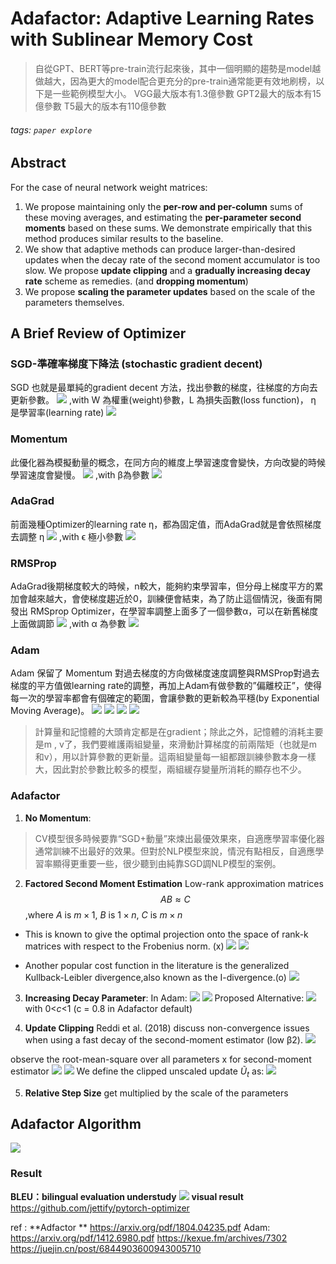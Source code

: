 # Adafactor: Adaptive Learning Rates with Sublinear Memory Cost
> 自從GPT、BERT等pre-train流行起來後，其中一個明顯的趨勢是model越做越大，因為更大的model配合更充分的pre-train通常能更有效地刷榜，以下是一些範例模型大小。
> VGG最大版本有1.3億參數
> GPT2最大的版本有15億參數
> T5最大的版本有110億參數
###### tags: `paper explore`
## Abstract
For the case of neural network weight matrices:
1. We propose maintaining only the **per-row and per-column** sums of these moving averages, and estimating the **per-parameter second moments** based on these sums. We demonstrate empirically that this method produces similar results to the baseline.
2. We show that adaptive methods can produce larger-than-desired updates when the decay rate of the second moment accumulator is too slow. We propose **update clipping** and a **gradually increasing decay rate** scheme as remedies. (and **dropping momentum**) 
4. We propose **scaling the parameter updates** based on the scale of the parameters themselves.

## A Brief Review of Optimizer
### SGD-準確率梯度下降法 (stochastic gradient decent)
SGD 也就是最單純的gradient decent 方法，找出參數的梯度，往梯度的方向去更新參數。
![](https://i.imgur.com/YQr2Yun.png)
,with W 為權重(weight)參數，L 為損失函數(loss function)， η 是學習率(learning rate)
![](https://i.imgur.com/7p0omEw.png)

### Momentum
此優化器為模擬動量的概念，在同方向的維度上學習速度會變快，方向改變的時候學習速度會變慢。
![](https://i.imgur.com/TGfRWvf.png)
,with β為參數
![](https://i.imgur.com/EYvZ8DI.png)

### AdaGrad
前面幾種Optimizer的learning rate η，都為固定值，而AdaGrad就是會依照梯度去調整 η
![](https://i.imgur.com/wRvyBD8.png)
,with ϵ 極小參數
![](https://i.imgur.com/Y1nwwsr.png)

### RMSProp
AdaGrad後期梯度較大的時候，n較大，能夠約束學習率，但分母上梯度平方的累加會越來越大，會使梯度趨近於0，訓練便會結束，為了防止這個情況，後面有開發出 RMSprop Optimizer，在學習率調整上面多了一個參數α，可以在新舊梯度上面做調節
![](https://i.imgur.com/jIBiFgS.png)
,with α 為參數
![](https://i.imgur.com/z1kwgED.png)


### Adam
Adam 保留了 Momentum 對過去梯度的方向做梯度速度調整與RMSProp對過去梯度的平方值做learning rate的調整，再加上Adam有做參數的”偏離校正”，使得每一次的學習率都會有個確定的範圍，會讓參數的更新較為平穩(by Exponential Moving Average)。
![](https://i.imgur.com/WcPypGo.png)
![](https://i.imgur.com/xEBNQCM.png)
![](https://i.imgur.com/s2SvKJC.png)
![](https://i.imgur.com/XNvdtLW.png)


> 計算量和記憶體的大頭肯定都是在gradient；除此之外，記憶體的消耗主要是m , v了，我們要維護兩組變量，來滑動計算梯度的前兩階矩（也就是m和v），用以計算參數的更新量。這兩組變量每一組都跟訓練參數本身一樣大，因此對於參數比較多的模型，兩組緩存變量所消耗的顯存也不少。

### Adafactor
1. **No Momentum**: 
> CV模型很多時候要靠“SGD+動量”來煉出最優效果來，自適應學習率優化器通常訓練不出最好的效果。但對於NLP模型來說，情況有點相反，自適應學習率顯得更重要一些，很少聽到由純靠SGD調NLP模型的案例。
2. **Factored Second Moment Estimation**
Low-rank approximation matrices
$$AB \approx C$$
,where $A$ is $m \times  1$, $B$ is $1 \times  n$, $C$ is $m \times  n$ 
- This is known to give the optimal projection onto the space of rank-k matrices with respect to the Frobenius norm. (x)
![](https://i.imgur.com/2r9oYNB.png)
![](https://i.imgur.com/dNh5ukO.png)

-  Another popular cost function in the literature is the generalized Kullback-Leibler divergence,also known as the I-divergence.(o) 
![](https://i.imgur.com/h2VPgP1.png)
3.  **Increasing Decay Parameter**:
In Adam:
![](https://i.imgur.com/3fazE1b.png)
![](https://i.imgur.com/eq9Ofbt.png)
Proposed Alternative:
![](https://i.imgur.com/X9k5z6F.png)
with 0<$c$<1 (c = 0.8 in Adafactor default)

4. **Update Clipping**
Reddi et al. (2018) discuss non-convergence issues when using a fast decay of the second-moment estimator (low β2). 
![](https://i.imgur.com/fE59ano.png)

observe the root-mean-square over all parameters x for second-moment estimator
![](https://i.imgur.com/qs4cyZo.png)
![](https://i.imgur.com/fbwV9RI.png)
We define the clipped unscaled update $\tilde{U}_{t}$ as:
![](https://i.imgur.com/Jz1qptq.png)



5. **Relative Step Size**
get multiplied by the scale of the parameters

## Adafactor Algorithm
![](https://i.imgur.com/l9I39dG.png)



### Result
**BLEU：bilingual evaluation understudy**
![](https://i.imgur.com/BpdrGgJ.png)
**visual result**
https://github.com/jettify/pytorch-optimizer

ref : 
**Adfactor **
https://arxiv.org/pdf/1804.04235.pdf
Adam: https://arxiv.org/pdf/1412.6980.pdf
https://kexue.fm/archives/7302
https://juejin.cn/post/6844903600943005710
